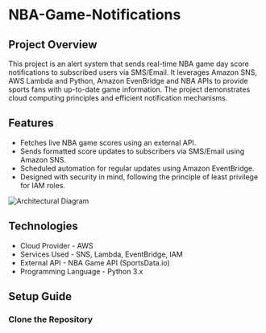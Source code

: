 # NBA-Game-Notifications

## Project Overview
This project is an alert system that sends real-time NBA game day score notifications to subscribed users via SMS/Email. It leverages Amazon SNS, AWS Lambda and Python, Amazon EvenBridge and NBA APIs to provide sports fans with up-to-date game information. The project demonstrates cloud computing principles and efficient notification mechanisms.
## Features
* Fetches live NBA game scores using an external API.
* Sends formatted score updates to subscribers via SMS/Email using Amazon SNS.
* Scheduled automation for regular updates using Amazon EventBridge.
* Designed with security in mind, following the principle of least privilege for IAM roles.
  
![Architectural Diagram](https://i.postimg.cc/RFLRYRfW/Event-Drivent-API-drawio-1.png)

## Technologies 
* Cloud Provider - AWS
* Services Used - SNS, Lambda, EventBridge, IAM
* External API - NBA Game API (SportsData.io)
* Programming Language - Python 3.x

## Setup Guide
### Clone the Repository


